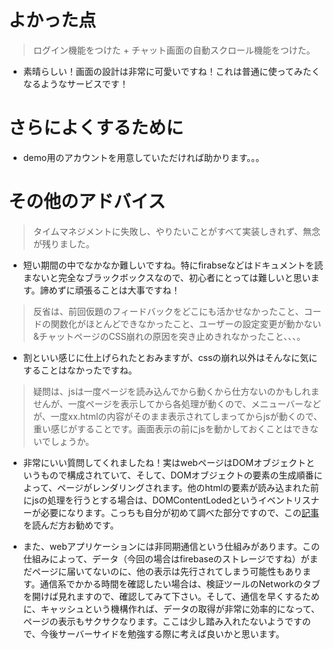 # よかった点
> ログイン機能をつけた + チャット画面の自動スクロール機能をつけた。
- 素晴らしい！画面の設計は非常に可愛いですね！これは普通に使ってみたくなるようなサービスです！

# さらによくするために
- demo用のアカウントを用意していただければ助かります。。。

# その他のアドバイス
> タイムマネジメントに失敗し、やりたいことがすべて実装しきれず、無念が残りました。
- 短い期間の中でなかなか難しいですね。特にfirabseなどはドキュメントを読まないと完全なブラックボックスなので、初心者にとっては難しいと思います。諦めずに頑張ることは大事ですね！

> 反省は、前回仮題のフィードバックをどこにも活かせなかったこと、コードの関数化がほとんどできなかったこと、ユーザーの設定変更が動かない&チャットページのCSS崩れの原因を突き止めきれなかったこと、、、。
- 割といい感じに仕上げられたとおみますが、cssの崩れ以外はそんなに気にすることはなかったですね。

> 疑問は、jsは一度ページを読み込んでから動くから仕方ないのかもしれませんが、一度ページを表示してから各処理が動くので、メニューバーなどが、一度xx.htmlの内容がそのまま表示されてしまってからjsが動くので、重い感じがすることです。画面表示の前にjsを動かしておくことはできないでしょうか。
- 非常にいい質問してくれましたね！実はwebページはDOMオブジェクトというもので構成されていて、そして、DOMオブジェクトの要素の生成順番によって、ページがレンダリングされます。他のhtmlの要素が読み込まれた前にjsの処理を行うとする場合は、DOMContentLodedというイベントリスナーが必要になります。こっちも自分が初めて調べた部分ですので、この[記事](https://ja.javascript.info/onload-ondomcontentloaded#ref-611)を読んだ方お勧めです。

- また、webアプリケーションには非同期通信という仕組みがあります。この仕組みによって、データ（今回の場合はfirebaseのストレージですね）がまだページに届いてないのに、他の表示は先行されてしまう可能性もあります。通信系でかかる時間を確認したい場合は、検証ツールのNetworkのタブを開けば見れますので、確認してみて下さい。そして、通信を早くするために、キャッシュという機構作れば、データの取得が非常に効率的になって、ページの表示もサクサクなります。ここは少し踏み入れたないようですので、今後サーバーサイドを勉強する際に考えば良いかと思います。


